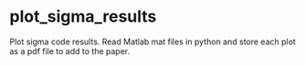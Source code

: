 # plot_sigma_results
Plot sigma code results. Read Matlab mat files in python and store each plot as a pdf file to add to the paper.
